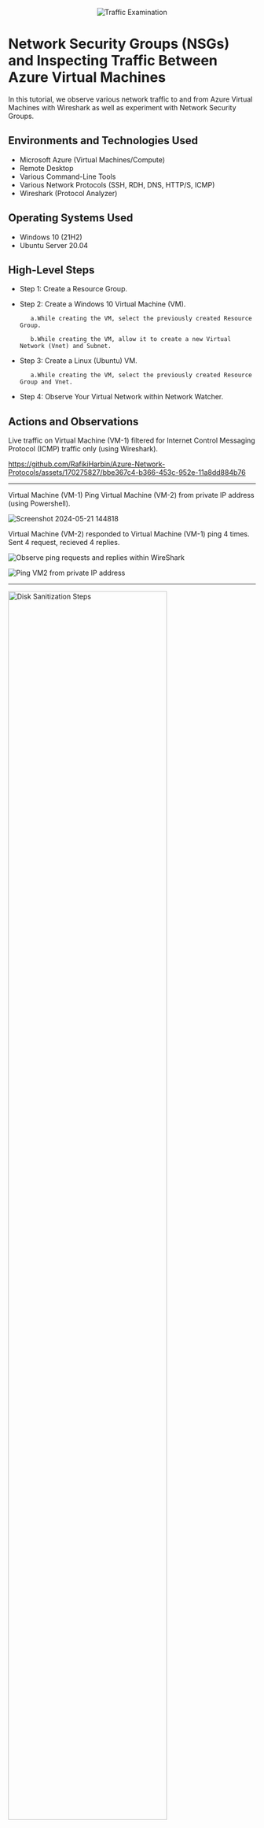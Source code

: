 <p align="center">
<img src="https://i.imgur.com/Ua7udoS.png" alt="Traffic Examination"/>
</p>

<h1>Network Security Groups (NSGs) and Inspecting Traffic Between Azure Virtual Machines</h1>
In this tutorial, we observe various network traffic to and from Azure Virtual Machines with Wireshark as well as experiment with Network Security Groups. <br />




<h2>Environments and Technologies Used</h2>

- Microsoft Azure (Virtual Machines/Compute)
- Remote Desktop
- Various Command-Line Tools
- Various Network Protocols (SSH, RDH, DNS, HTTP/S, ICMP)
- Wireshark (Protocol Analyzer)

<h2>Operating Systems Used </h2>

- Windows 10 (21H2)
- Ubuntu Server 20.04

<h2>High-Level Steps</h2>

- Step 1: Create a Resource Group.

- Step 2: Create a Windows 10 Virtual Machine (VM).

         a.While creating the VM, select the previously created Resource Group.

         b.While creating the VM, allow it to create a new Virtual Network (Vnet) and Subnet.

- Step 3: Create a Linux (Ubuntu) VM.

         a.While creating the VM, select the previously created Resource Group and Vnet.

- Step 4:  Observe Your Virtual Network within Network Watcher.  

<h2>Actions and Observations</h2>


Live traffic on Virtual Machine (VM-1) filtered for Internet Control Messaging Protocol (ICMP) traffic only (using Wireshark).


https://github.com/RafikiHarbin/Azure-Network-Protocols/assets/170275827/bbe367c4-b366-453c-952e-11a8dd884b76








______________________________________________________________________________________________________________________

Virtual Machine (VM-1) Ping Virtual Machine (VM-2) from private IP address (using Powershell).


![Screenshot 2024-05-21 144818](https://github.com/RafikiHarbin/Azure-Network-Protocols/assets/170275827/53a2ebaa-b9b4-4f9e-8331-954890e60bae)



Virtual Machine (VM-2) responded to Virtual Machine (VM-1) ping 4 times. Sent 4 request, recieved 4 replies.


![Observe ping requests and replies within WireShark](https://github.com/RafikiHarbin/Azure-Network-Protocols/assets/170275827/d8945c6f-f2cc-45fc-91df-5ae002b9e88a)



![Ping VM2 from private IP address](https://github.com/RafikiHarbin/Azure-Network-Protocols/assets/170275827/d3b538e1-029e-4004-ac14-2eb34bebd6cd)


______________________________________________________________________________________________________________________



<img src="https://i.imgur.com/DJmEXEB.png" height="80%" width="80%" alt="Disk Sanitization Steps"/>
</p>
<p>
Lorem ipsum dolor sit amet, consectetur adipiscing elit, sed do eiusmod tempor incididunt ut labore et dolore magna aliqua. Ut enim ad minim veniam, quis nostrud exercitation ullamco laboris nisi ut aliquip ex ea commodo consequat. Duis aute irure dolor in reprehenderit in voluptate velit esse cillum dolore eu fugiat nulla pariatur.
</p>
<br />
